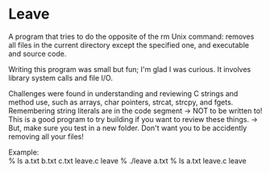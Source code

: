 # Leave
A program that tries to do the opposite of the rm Unix command: removes all files in the current directory except the specified one, and executable and source code.

Writing this program was small but fun; I'm glad I was curious.
It involves library system calls and file I/O. 

Challenges were found in understanding and reviewing C strings and method use, such as arrays, char pointers, strcat, strcpy, and fgets. Remembering string literals are in the code segment -> NOT to be written to!
This is a good program to try building if you want to review these things. 
-> But, make sure you test in a new folder. Don't want you to be accidently removing all your files!

Example:<br>
% ls
a.txt b.txt c.txt leave.c leave
% ./leave a.txt
% ls
a.txt leave.c leave
